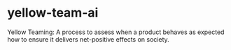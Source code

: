 # yellow-team-ai
Yellow Teaming: A process to assess when a product behaves as expected how to ensure it delivers net-positive effects on society.